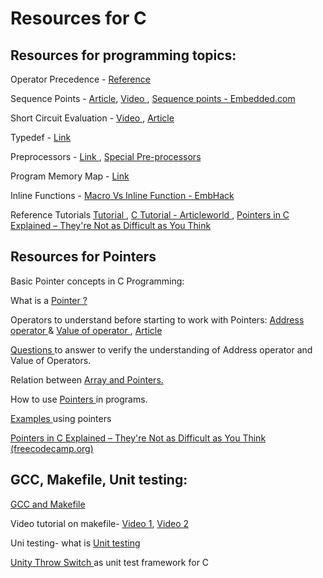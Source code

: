 # Resources for C
## Resources for programming topics:


Operator Precedence - <a href="https://docs.microsoft.com/en-us/cpp/c-language/precedence-and-order-of-evaluation?view=msvc-160&viewFallbackFrom=vs-2019" target="_blank">Reference</a>

Sequence Points - <a href="https://riptutorial.com/c/topic/1275/sequence-points" target="_blank">Article</a>, <a href="https://www.youtube.com/watch?v=hCLsW1qttZ0" target="_blank">Video </a> , <a href="https://www.embedded.com/sequence-points/" target="_blank">Sequence points - Embedded.com </a>

Short Circuit Evaluation - <a href="https://www.youtube.com/watch?v=1nmlWtmtUB0" target="_blank">Video </a>, <a href="https://riptutorial.com/c/example/16442/short-circuit-behavior-of-logical-operators" target="_blank">Article</a>

Typedef - <a href="https://overiq.com/c-programming-101/typedef-statement-in-c/" target="_blank">Link </a>

Preprocessors - <a href="https://www.tutorialspoint.com/cprogramming/c_preprocessors.htm" target="_blank"> Link </a> , <a href="https://embetronicx.com/tutorials/p_language/c/stringizing-and-token-pasting-operators-in-c-programming/" target="_blank"> Special Pre-processors </a>

Program Memory Map - <a href="https://embetronicx.com/tutorials/p_language/c/compilation-steps-and-memory-layout-of-the-c-program/#Memory_Layout_of_the_C_Program" target="_blank"> Link </a>

Inline Functions - <a href="https://www.embhack.com/macro-vs-inline-functions/" target="_blank"> Macro Vs Inline Function - EmbHack </a>

Reference Tutorials
<a href="https://overiq.com/c-programming-101/" target="_blank"> Tutorial </a>, <a href="https://aticleworld.com/c-tutorial/" target="_blank"> C Tutorial - Articleworld </a>, <a href="https://www.freecodecamp.org/news/pointers-in-c-are-not-as-difficult-as-you-think/" target="_blank"> Pointers in C Explained – They're Not as Difficult as You Think </a>

## Resources for Pointers
Basic Pointer concepts in C Programming:

What is a <a href="https://youtu.be/sY-s7O0FiYE" target="_blank"> Pointer ? </a>

Operators to understand before starting to work with Pointers: <a href="https://youtu.be/b3G9RjG4l2s" target="_blank">Address operator </a>  & <a href="https://youtu.be/xlt_bEqfnxg" target="_blank"> Value of operator </a> , <a href="https://www.programiz.com/c-programming/c-pointers" target="_blank"> Article </a>

<a href="https://youtu.be/cEphEIMaqms" target="_blank"> Questions </a> to answer to verify the understanding of Address operator and Value of Operators.

Relation between <a href="https://www.programiz.com/c-programming/c-pointers-arrays" target="_blank">Array and Pointers. </a>

How to use <a href="https://www.tutorialspoint.com/cprogramming/c_pointers.htm" target="_blank"> Pointers </a> in programs.

<a href="https://www.programiz.com/c-programming/c-pointer-examples" target="_blank"> Examples </a> using pointers

<a href="https://www.freecodecamp.org/news/pointers-in-c-are-not-as-difficult-as-you-think/" target="_blank"> Pointers in C Explained – They're Not as Difficult as You Think (freecodecamp.org) </a>

## GCC, Makefile, Unit testing:

<a href="https://www3.ntu.edu.sg/home/ehchua/programming/cpp/gcc_make.html" target="_blank"> GCC and Makefile </a>

Video tutorial on makefile- <a href="https://youtu.be/_r7i5X0rXJk" target="_blank"> Video 1</a>, <a href="https://youtu.be/aw9wHbFTnAQ" target="_blank"> Video 2</a>

Uni testing- what is <a href="https://www.guru99.com/unit-testing-guide.html" target="_blank"> Unit testing </a>

<a href="https://www.throwtheswitch.org/unity" target="_blank"> Unity Throw Switch </a> as unit test framework for C





